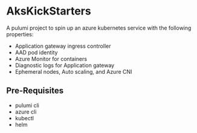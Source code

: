 # AksKickStarters
A pulumi project to spin up an azure kubernetes service with the following properties:
- Application gateway ingress controller
- AAD pod identity
- Azure Monitor for containers
- Diagnostic logs for Application gateway
- Ephemeral nodes, Auto scaling, and Azure CNI

## Pre-Requisites
- pulumi cli
- azure cli
- kubectl
- helm

